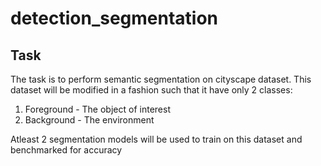 # detection_segmentation

## Task
The task is to perform semantic segmentation on cityscape dataset.
This dataset will be modified in a fashion such that it have only 2 classes:
1. Foreground - The object of interest
2. Background - The environment

Atleast 2 segmentation models will be used to train on this dataset and benchmarked for accuracy

